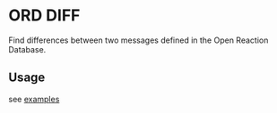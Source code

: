 # ORD DIFF
Find differences between two messages defined in the Open Reaction Database.

## Usage
see [examples](./examples)